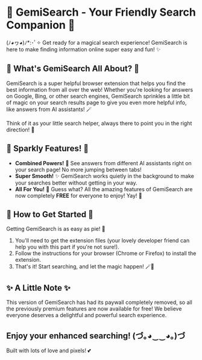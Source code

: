 # 🎀 GemiSearch - Your Friendly Search Companion 🎀

(ﾉ◕ヮ◕)ﾉ*:･ﾟ✧ Get ready for a magical search experience! GemiSearch is here to make finding information online super easy and fun! ✨

## 💖 What's GemiSearch All About? 💖

GemiSearch is a super helpful browser extension that helps you find the best information from all over the web! Whether you're looking for answers on Google, Bing, or other search engines, GemiSearch sprinkles a little bit of magic on your search results page to give you even more helpful info, like answers from AI assistants! 🪄

Think of it as your little search helper, always there to point you in the right direction! 🧭

## 🌟 Sparkly Features! 🌟

*   **Combined Powers!** 🤝 See answers from different AI assistants right on your search page! No more jumping between tabs!
*   **Super Smooth!** ✨ GemiSearch works quietly in the background to make your searches better without getting in your way.
*   **All For You!** 💖 Guess what? All the amazing features of GemiSearch are now completely **FREE** for everyone to enjoy! Yay! 🥳

## 🌸 How to Get Started 🌸

Getting GemiSearch is as easy as pie! 🥧

1.  You'll need to get the extension files (your lovely developer friend can help you with this part if you're not sure!).
2.  Follow the instructions for your browser (Chrome or Firefox) to install the extension.
3.  That's it! Start searching, and let the magic happen! 🪄💫

## ✨ A Little Note ✨

This version of GemiSearch has had its paywall completely removed, so all the previously premium features are now available for free! We believe everyone deserves a delightful and powerful search experience.

Enjoy your enhanced searching! (づ｡◕‿‿◕｡)づ
---

Built with lots of love and pixels! 💕
